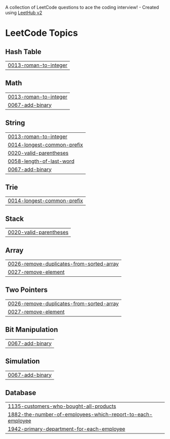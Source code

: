 A collection of LeetCode questions to ace the coding interview! - Created using [LeetHub v2](https://github.com/arunbhardwaj/LeetHub-2.0)
<!---LeetCode Topics Start-->
# LeetCode Topics
## Hash Table
|  |
| ------- |
| [0013-roman-to-integer](https://github.com/yagneshreddykoramoni/leetcode/tree/master/0013-roman-to-integer) |
## Math
|  |
| ------- |
| [0013-roman-to-integer](https://github.com/yagneshreddykoramoni/leetcode/tree/master/0013-roman-to-integer) |
| [0067-add-binary](https://github.com/yagneshreddykoramoni/leetcode/tree/master/0067-add-binary) |
## String
|  |
| ------- |
| [0013-roman-to-integer](https://github.com/yagneshreddykoramoni/leetcode/tree/master/0013-roman-to-integer) |
| [0014-longest-common-prefix](https://github.com/yagneshreddykoramoni/leetcode/tree/master/0014-longest-common-prefix) |
| [0020-valid-parentheses](https://github.com/yagneshreddykoramoni/leetcode/tree/master/0020-valid-parentheses) |
| [0058-length-of-last-word](https://github.com/yagneshreddykoramoni/leetcode/tree/master/0058-length-of-last-word) |
| [0067-add-binary](https://github.com/yagneshreddykoramoni/leetcode/tree/master/0067-add-binary) |
## Trie
|  |
| ------- |
| [0014-longest-common-prefix](https://github.com/yagneshreddykoramoni/leetcode/tree/master/0014-longest-common-prefix) |
## Stack
|  |
| ------- |
| [0020-valid-parentheses](https://github.com/yagneshreddykoramoni/leetcode/tree/master/0020-valid-parentheses) |
## Array
|  |
| ------- |
| [0026-remove-duplicates-from-sorted-array](https://github.com/yagneshreddykoramoni/leetcode/tree/master/0026-remove-duplicates-from-sorted-array) |
| [0027-remove-element](https://github.com/yagneshreddykoramoni/leetcode/tree/master/0027-remove-element) |
## Two Pointers
|  |
| ------- |
| [0026-remove-duplicates-from-sorted-array](https://github.com/yagneshreddykoramoni/leetcode/tree/master/0026-remove-duplicates-from-sorted-array) |
| [0027-remove-element](https://github.com/yagneshreddykoramoni/leetcode/tree/master/0027-remove-element) |
## Bit Manipulation
|  |
| ------- |
| [0067-add-binary](https://github.com/yagneshreddykoramoni/leetcode/tree/master/0067-add-binary) |
## Simulation
|  |
| ------- |
| [0067-add-binary](https://github.com/yagneshreddykoramoni/leetcode/tree/master/0067-add-binary) |
## Database
|  |
| ------- |
| [1135-customers-who-bought-all-products](https://github.com/yagneshreddykoramoni/leetcode/tree/master/1135-customers-who-bought-all-products) |
| [1882-the-number-of-employees-which-report-to-each-employee](https://github.com/yagneshreddykoramoni/leetcode/tree/master/1882-the-number-of-employees-which-report-to-each-employee) |
| [1942-primary-department-for-each-employee](https://github.com/yagneshreddykoramoni/leetcode/tree/master/1942-primary-department-for-each-employee) |
<!---LeetCode Topics End-->